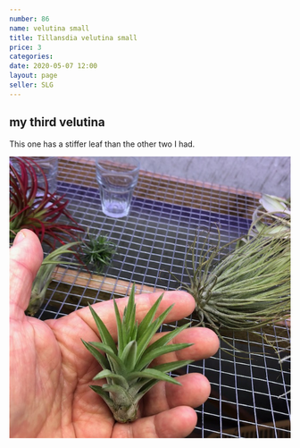 ```yaml
---
number: 86
name: velutina small
title: Tillansdia velutina small
price: 3
categories: 
date: 2020-05-07 12:00
layout: page
seller: SLG
---
```

## my third velutina

This one has a stiffer leaf than the other two I had.

!["Tillandsia velutina"](/i/IMG_6140.jpeg "Tillandsia velutina")
